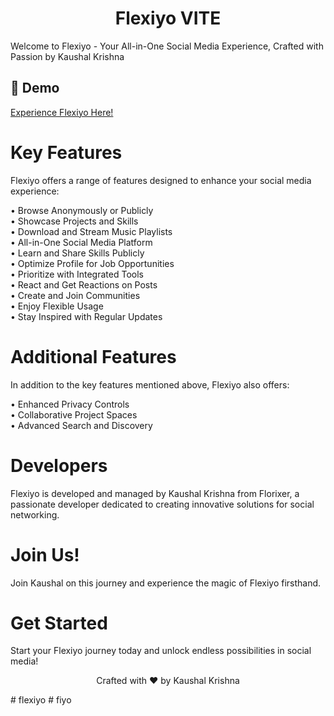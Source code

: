 <h1 align="center" id="title">Flexiyo VITE</h1>

<p id="description">Welcome to Flexiyo - Your All-in-One Social Media Experience, Crafted with Passion by Kaushal Krishna</p>

<h2>🚀 Demo</h2>

[Experience Flexiyo Here!](https://flexiyo.web.app)

<h1>Key Features</h1>

Flexiyo offers a range of features designed to enhance your social media experience:

• Browse Anonymously or Publicly  
• Showcase Projects and Skills  
• Download and Stream Music Playlists  
• All-in-One Social Media Platform  
• Learn and Share Skills Publicly  
• Optimize Profile for Job Opportunities  
• Prioritize with Integrated Tools  
• React and Get Reactions on Posts  
• Create and Join Communities  
• Enjoy Flexible Usage  
• Stay Inspired with Regular Updates  

<h1>Additional Features</h1>

In addition to the key features mentioned above, Flexiyo also offers:

• Enhanced Privacy Controls  
• Collaborative Project Spaces  
• Advanced Search and Discovery  

<h1>Developers</h1>

Flexiyo is developed and managed by Kaushal Krishna from Florixer, a passionate developer dedicated to creating innovative solutions for social networking.

<h1>Join Us!</h1>

Join Kaushal on this journey and experience the magic of Flexiyo firsthand.

<h1>Get Started</h1>

Start your Flexiyo journey today and unlock endless possibilities in social media!

<p align="center">Crafted with ❤️ by Kaushal Krishna</p># flexiyo
# fiyo
